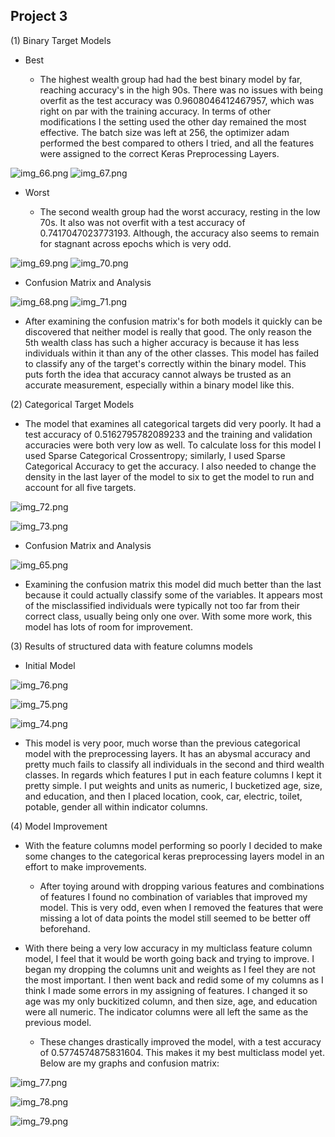 ## Project 3

(1) Binary Target Models

- Best

    - The highest wealth group had had the best binary model by far, reaching accuracy's in the high 90s. There was no 
    issues with being overfit as the test accuracy was 0.9608046412467957, which was right on par with the training
      accuracy. In terms of other modifications I the setting used the other day remained the most effective. The batch
      size was left at 256, the optimizer adam performed the best compared to others I tried, and all the features
      were assigned to the correct Keras Preprocessing Layers. 

![img_66.png](img_66.png)         ![img_67.png](img_67.png)


- Worst 

    - The second wealth group had the worst accuracy, resting in the low 70s. It also was not overfit with a test 
  accuracy of 0.7417047023773193. Although, the accuracy also seems to remain for stagnant across epochs which is 
      very odd.
    
![img_69.png](img_69.png)         ![img_70.png](img_70.png)

- Confusion Matrix and Analysis 

![img_68.png](img_68.png)         ![img_71.png](img_71.png)

   - After examining the confusion matrix's for both models it quickly can be discovered that neither model is really
that good. The only reason the 5th wealth class has such a higher accuracy is because it has less individuals within it
     than any of the other classes. This model has failed to classify any of the target's correctly within the binary
     model. This puts forth the idea that accuracy cannot always be trusted as an accurate measurement, especially within
     a binary model like this.

(2) Categorical Target Models

- The model that examines all categorical targets did very poorly. It had a test accuracy of 0.5162795782089233 and 
the training and validation accuracies were both very low as well. To calculate loss for this model I used
  Sparse Categorical Crossentropy; similarly, I used Sparse Categorical Accuracy to get the accuracy. I also needed
  to change the density in the last layer of the model to six to get the model to run and account for all five
  targets.

![img_72.png](img_72.png)

![img_73.png](img_73.png)

- Confusion Matrix and Analysis 

![img_65.png](img_65.png)

  - Examining the confusion matrix this model did much better than the last because it could actually classify some
of the variables. It appears most of the misclassified individuals were typically not too far from their correct class,
    usually being only one over. With some more work, this model has lots of room for improvement. 

(3) Results of structured data with feature columns models

- Initial Model

![img_76.png](img_76.png)

![img_75.png](img_75.png)

![img_74.png](img_74.png)


  - This model is very poor, much worse than the previous categorical model with the preprocessing layers. It has an
abysmal accuracy and pretty much fails to classify all individuals in the second and third wealth classes. In regards
    which features I put in each feature columns I kept it pretty simple. I put weights and units as numeric, I
    bucketized age, size, and education, and then I placed location, cook, car, electric, toilet, potable,
    gender all within indicator columns. 
    

(4) Model Improvement

- With the feature columns model performing so poorly I decided to make some changes to the categorical keras
  preprocessing layers model in an effort to make improvements.
    - After toying around with dropping various features and combinations of features I found no combination of variables
that improved my model. This is very odd, even when I removed the features that were missing a lot of data points the
  model still seemed to be better off beforehand. 
      
- With there being a very low accuracy in my multiclass feature column model, I feel that it would be worth going back 
  and trying to improve. I began my dropping the columns unit and weights as I feel they are not the most important. I 
  then went back and redid some of my columns as I think I made some errors in my assigning of features. I changed it so
  age was my only buckitized column, and then size, age, and education were all numeric. The indicator columns were all
  left the same as the previous model.
    - These changes drastically improved the model, with a test accuracy of 0.5774574875831604. This makes it my best
  multiclass model yet. Below are my graphs and confusion matrix:
      
![img_77.png](img_77.png)

![img_78.png](img_78.png)

![img_79.png](img_79.png)